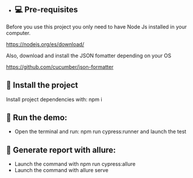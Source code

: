 - ## 💻 Pre-requisites

Before you use this project you only need to have Node Js installed in your computer.

https://nodejs.org/es/download/

Also, download and install the JSON fomatter depending on your OS

https://github.com/cucumber/json-formatter

## 🚀 Install the project

Install project dependencies with: npm i

## 🚀 Run the demo: 
- Open the terminal and run: npm run cypress:runner and launch the test

## 🚀 Generate report with allure: 
- Launch the command with npm run cypress:allure
- Launch the command with allure serve 



